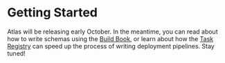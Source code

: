 # Getting Started

Atlas will be releasing early October. In the meantime, you can read about how to write schemas using the [Build Book](buildbook/step.md), or learn about how the [Task Registry](tasktestregistry/overview.md) can speed up the process of writing deployment pipelines. Stay tuned!
